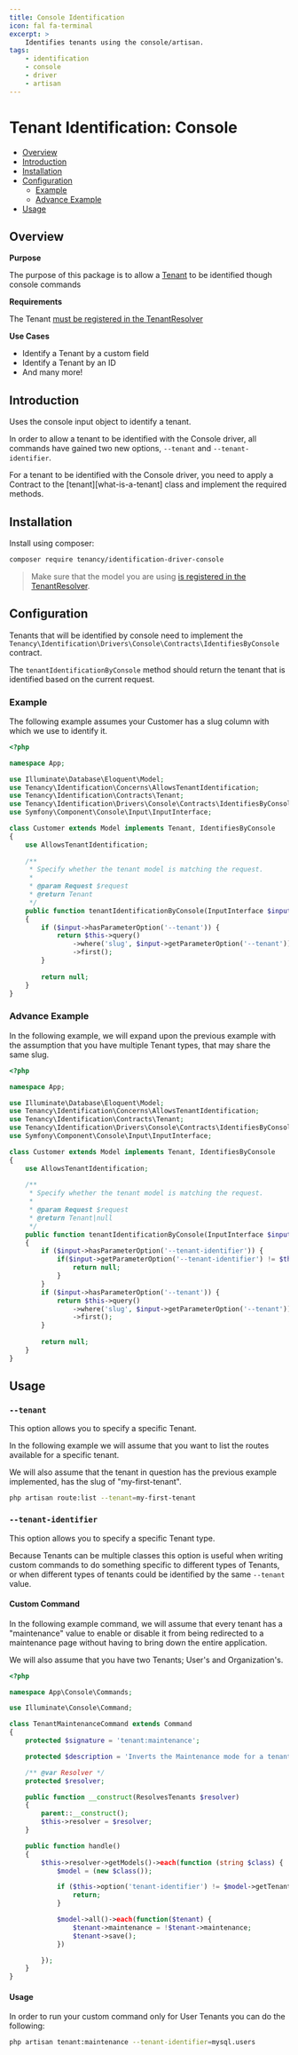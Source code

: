 ```yaml
---
title: Console Identification
icon: fal fa-terminal
excerpt: >
    Identifies tenants using the console/artisan.
tags:
    - identification
    - console
    - driver
    - artisan
---
```


# Tenant Identification: Console

- [Overview](#overview)
- [Introduction](#introduction)
- [Installation](#installation)
- [Configuration](#configuration)
  - [Example](#example)
  - [Advance Example](#advance-example)
- [Usage](#usage)

## Overview

**Purpose**

The purpose of this package is to allow a [Tenant](what-is-a-tenant) to be identified though console commands

**Requirements**

The Tenant [must be registered in the TenantResolver](identification-general)

**Use Cases**

- Identify a Tenant by a custom field
- Identify a Tenant by an ID
- And many more!

## Introduction

Uses the console input object to identify a tenant. 

In order to allow a tenant to be identified with the Console driver, all
commands have gained two new options, `--tenant` and `--tenant-identifier`.

For a tenant to be identified with the Console driver, you
need to apply a Contract to the [tenant][what-is-a-tenant] class and implement the required
methods.

## Installation
Install using composer:

```bash
composer require tenancy/identification-driver-console
```
> Make sure that the model you are using [is registered in the TenantResolver](identification-general).

## Configuration

Tenants that will be identified by console need to implement the `Tenancy\Identification\Drivers\Console\Contracts\IdentifiesByConsole` contract.

The `tenantIdentificationByConsole` method should return the tenant that is identified based on the current request.

### Example

The following example assumes your Customer has a slug column with which we use to identify it.

```php
<?php

namespace App;

use Illuminate\Database\Eloquent\Model;
use Tenancy\Identification\Concerns\AllowsTenantIdentification;
use Tenancy\Identification\Contracts\Tenant;
use Tenancy\Identification\Drivers\Console\Contracts\IdentifiesByConsole;
use Symfony\Component\Console\Input\InputInterface;

class Customer extends Model implements Tenant, IdentifiesByConsole
{
    use AllowsTenantIdentification;
  
    /**
     * Specify whether the tenant model is matching the request.
     *
     * @param Request $request
     * @return Tenant
     */
    public function tenantIdentificationByConsole(InputInterface $input): ?Tenant
    {
        if ($input->hasParameterOption('--tenant')) {
            return $this->query()
                ->where('slug', $input->getParameterOption('--tenant'))
                ->first();
        }
        
        return null;
    }
}
```

### Advance Example

In the following example, we will expand upon the previous example with the assumption that you have multiple Tenant types, that may share the same slug.

```php
<?php

namespace App;

use Illuminate\Database\Eloquent\Model;
use Tenancy\Identification\Concerns\AllowsTenantIdentification;
use Tenancy\Identification\Contracts\Tenant;
use Tenancy\Identification\Drivers\Console\Contracts\IdentifiesByConsole;
use Symfony\Component\Console\Input\InputInterface;

class Customer extends Model implements Tenant, IdentifiesByConsole
{
    use AllowsTenantIdentification;
  
    /**
     * Specify whether the tenant model is matching the request.
     *
     * @param Request $request
     * @return Tenant|null
     */
    public function tenantIdentificationByConsole(InputInterface $input): ?Tenant
    {
        if ($input->hasParameterOption('--tenant-identifier')) {
            if($input->getParameterOption('--tenant-identifier') != $this->getTenantIdentifier()) {
                return null;
            }
        }
        if ($input->hasParameterOption('--tenant')) {
            return $this->query()
                ->where('slug', $input->getParameterOption('--tenant'))
                ->first();
        }
        
        return null;
    }
}
```



## Usage

### `--tenant`

This option allows you to specify a specific Tenant.

In the following example we will assume that you want to list the routes available for a specific tenant.

We will also assume that the tenant in question has the previous example implemented, has the slug of "my-first-tenant".

```bash
php artisan route:list --tenant=my-first-tenant
```

### `--tenant-identifier`

This option allows you to specify a specific Tenant type.

Because Tenants can be multiple classes this option is useful when writing custom commands to do something specific to different types of Tenants, or when different types of tenants could be identified by the same `--tenant` value.

#### Custom Command

In the following example command, we will assume that every tenant has a "maintenance" value to enable or disable it from being redirected to a maintenance page without having to bring down the entire application.

We will also assume that you have two Tenants; User's and Organization's. 

```php
<?php

namespace App\Console\Commands;

use Illuminate\Console\Command;

class TenantMaintenanceCommand extends Command
{
    protected $signature = 'tenant:maintenance';

    protected $description = 'Inverts the Maintenance mode for a tenant';

    /** @var Resolver */
    protected $resolver;

    public function __construct(ResolvesTenants $resolver)
    {
        parent::__construct();
        $this->resolver = $resolver;
    }

    public function handle()
    {
        $this->resolver->getModels()->each(function (string $class) {
            $model = (new $class());

            if ($this->option('tenant-identifier') != $model->getTenantIdentifier()) {
                return;
            }

            $model->all()->each(function($tenant) {
                $tenant->maintenance = !$tenant->maintenance;
                $tenant->save();
            })

        });
    }
}
```

#### Usage

In order to run your custom command only for User Tenants you can do the following:

```bash
php artisan tenant:maintenance --tenant-identifier=mysql.users
```

